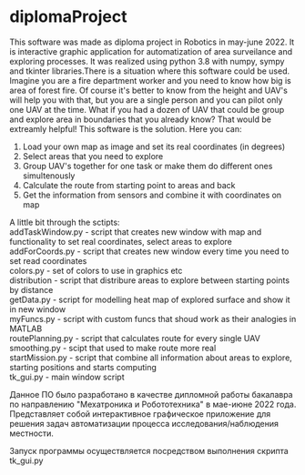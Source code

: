 # diplomaProject
This software was made as diploma project in Robotics in may-june 2022. It is interactive graphic application for automatization of area surveilance and exploring processes.
It was realized using python 3.8 with numpy, sympy and tkinter libraries.There is a situation where this software could be used.
Imagine you are a fire department worker and you need to know how big is area of forest fire. Of course it's better to know from the height and UAV's
will help you with that, but you are a single person and you can pilot only one UAV at the time. What if you had a dozen of UAV that could be group and explore area
in boundaries that you already know? That would be extreamly helpful! This software is the solution. Here you can:
1) Load your own map as image and set its real coordinates (in degrees)
2) Select areas that you need to explore
3) Group UAV's together for one task or make them do different ones simultenously
4) Calculate the route from starting point to areas and back
5) Get the information from sensors and combine it with coordinates on map

A little bit through the sctipts: <br>
addTaskWindow.py - script that creates new window with map and functionality to set real coordinates, select areas to explore <br>
addForCoords.py - script that creates new window every time you need to set read coordinates <br>
colors.py - set of colors to use in graphics etc <br>
distribution - script that distribure areas to explore between starting points by distance <br>
getData.py - script for modelling heat map of explored surface and show it in new window <br>
myFuncs.py - script with custom funcs that shoud work as their analogies in MATLAB <br>
routePlanning.py - script that calculates route for every single UAV <br>
smoothing.py - scipt that used to make route more real <br>
startMission.py - script that combine all information about areas to explore, starting positions and starts computing <br>
tk_gui.py - main window script <br>

Данное ПО было разработано в качестве дипломной работы бакалавра по направлению "Мехатроника и Робототехника" в мае-июне 2022 года. Представляет собой интерактивное графическое приложение для решения задач автоматизации процесса исследования/наблюдения местности.

Запуск программы осуществляется посредством выполнения скрипта tk_gui.py
